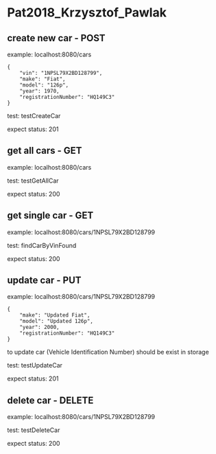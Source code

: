 # Pat2018_Krzysztof_Pawlak

## create new car - POST
example: localhost:8080/cars
```
{
	"vin": "1NPSL79X2BD128799",
	"make": "Fiat",
	"model": "126p",
	"year": 1970,
	"registrationNumber": "HQ149C3"
}
```
test: testCreateCar

expect status: 201
## get all cars - GET
example: localhost:8080/cars

test: testGetAllCar

expect status: 200
## get single car - GET
example: localhost:8080/cars/1NPSL79X2BD128799

test: findCarByVinFound

expect status: 200
## update car - PUT
example: localhost:8080/cars/1NPSL79X2BD128799
```
{
	"make": "Updated Fiat",
	"model": "Updated 126p",
	"year": 2000,
	"registrationNumber": "HQ149C3"
}
```
to update car (Vehicle Identification Number) should be exist in storage

test: testUpdateCar

expect status: 201
## delete car - DELETE
example: localhost:8080/cars/1NPSL79X2BD128799

test: testDeleteCar

expect status: 200

